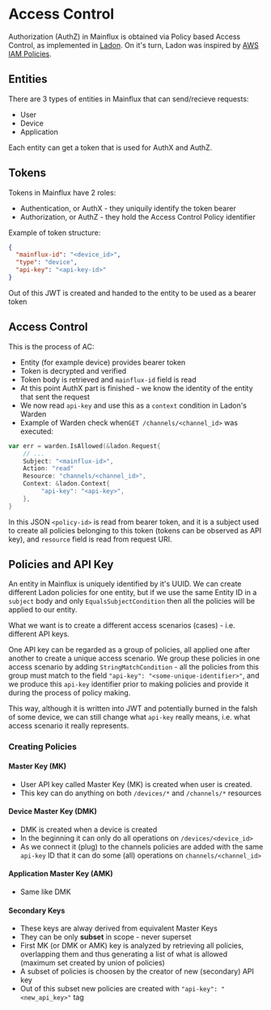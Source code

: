 # Access Control

Authorization (AuthZ) in Mainflux is obtained via Policy based Access Control, as implemented in [Ladon](https://github.com/ory-am/ladon). On it's turn, Ladon was inspired by [AWS IAM Policies](http://docs.aws.amazon.com/IAM/latest/UserGuide/access_policies.html).

## Entities
There are 3 types of entities in Mainflux that can send/recieve requests:
- User
- Device
- Application

Each entity can get a token that is used for AuthX and AuthZ.

## Tokens
Tokens in Mainflux have 2 roles:
- Authentication, or AuthX - they uniquily identify the token bearer
- Authorization, or AuthZ - they hold the Access Control Policy identifier

Example of token structure:
```json
{
  "mainflux-id": "<device_id>",
  "type": "device",
  "api-key": "<api-key-id>"
}
```

Out of this JWT is created and handed to the entity to be used as a bearer token

## Access Control
This is the process of AC:
- Entity (for example device) provides bearer token
- Token is decrypted and verified
- Token body is retrieved and `mainflux-id` field is read
- At this point AuthX part is finished - we know the identity of the entity that sent the request
- We now read `api-key` and use this as a `context` condition in Ladon's Warden
- Example of Warden check when`GET /channels/<channel_id>` was executed:
```go
var err = warden.IsAllowed(&ladon.Request{
    // ...
    Subject: "<mainflux-id>",
    Action: "read"
    Resource: "channels/<channel_id>",
    Context: &ladon.Context{
         "api-key": "<api-key>",
    },
}
```
In this JSON `<policy-id>` is read from bearer token, and it is a subject used to create all policies belonging to this token (tokens can be observed as API key), and `resource` field is read from request URI.

## Policies and API Key
An entity in Mainflux is uniquely identified by it's UUID. We can create different Ladon policies for one entity, but if we use the same Entity ID in a `subject` body and only `EqualsSubjectCondition` then all the policies will be applied to our entity. 

What we want is to create a different access scenarios (cases) - i.e. different API keys.

One API key can be regarded as a group of policies, all applied one after another to create a unique access scenario. We group these policies in one access scenario by adding `StringMatchCondition` - all the policies from this group must match to the field `"api-key": "<some-unique-identifier>"`, and we produce this `api-key` identifier prior to making policies and provide it during the process of policy making.

This way, although it is written into JWT and potentially burned in the falsh of some device, we can still change what `api-key` really means, i.e. what access scenario it really represents.

### Creating Policies
#### Master Key (MK)
- User API key called Master Key (MK) is created when user is created.
- This key can do anything on both `/devices/*` and `/channels/*` resources

#### Device Master Key (DMK)
- DMK is created when a device is created
- In the beginning it can only do all operations on `/devices/<device_id>`
- As we connect it (plug) to the channels policies are added with the same `api-key` ID that it can do some (all) operations on `channels/<channel_id>`

#### Application Master Key (AMK)
- Same like DMK

#### Secondary Keys
- These keys are alway derived from equivalent Master Keys
- They can be only **subset** in scope - never superset
- First MK (or DMK or AMK) key is analyzed by retrieving all policies, overlapping them and thus generating a list of what is allowed (maximum set created by union of policies)
- A subset of policies is choosen by the creator of new (secondary) API key
- Out of this subset new policies are created with `"api-key": "<new_api_key>"` tag

































